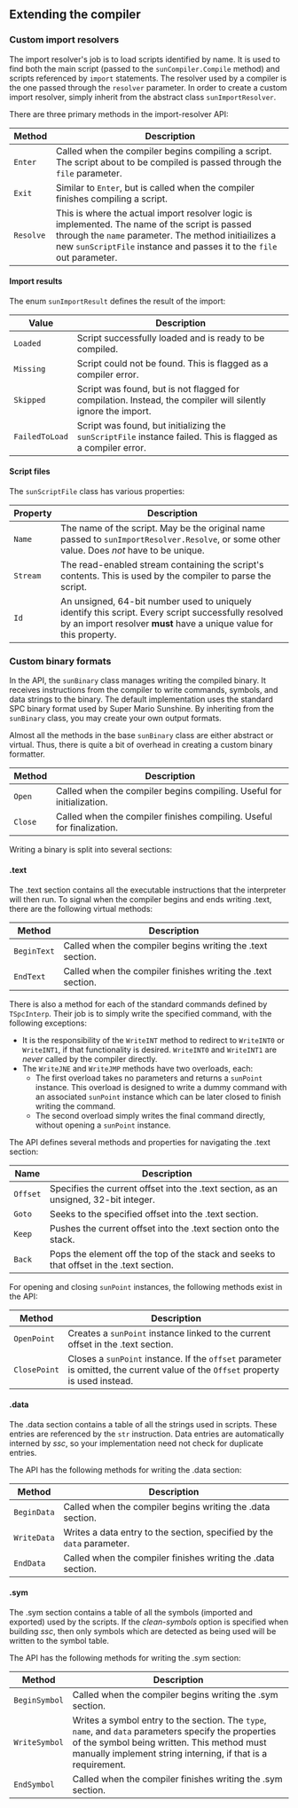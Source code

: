 ## Extending the compiler

### Custom import resolvers

The import resolver's job is to load scripts identified by name. It is used to find both the main script (passed to the `sunCompiler.Compile` method) and scripts referenced by `import` statements. The resolver used by a compiler is the one passed through the `resolver` parameter. In order to create a custom import resolver, simply inherit from the abstract class `sunImportResolver`.

There are three primary methods in the import-resolver API:

|Method|Description|
|------|-----------|
|`Enter`|Called when the compiler begins compiling a script. The script about to be compiled is passed through the `file` parameter.|
|`Exit`|Similar to `Enter`, but is called when the compiler finishes compiling a script.|
|`Resolve`|This is where the actual import resolver logic is implemented. The name of the script is passed through the `name` parameter. The method initiailizes a new `sunScriptFile` instance and passes it to the `file` out parameter.|

#### Import results

The enum `sunImportResult` defines the result of the import:

|Value|Description|
|-----|-----------|
|`Loaded`|Script successfully loaded and is ready to be compiled.|
|`Missing`|Script could not be found. This is flagged as a compiler error.|
|`Skipped`|Script was found, but is not flagged for compilation. Instead, the compiler will silently ignore the import.|
|`FailedToLoad`|Script was found, but initializing the `sunScriptFile` instance failed. This is flagged as a compiler error.|

#### Script files

The `sunScriptFile` class has various properties:

|Property|Description|
|--------|-----------|
|`Name`|The name of the script. May be the original name passed to `sunImportResolver.Resolve`, or some other value. Does _not_ have to be unique.|
|`Stream`|The read-enabled stream containing the script's contents. This is used by the compiler to parse the script.|
|`Id`|An unsigned, 64-bit number used to uniquely identify this script. Every script successfully resolved by an import resolver **must** have a unique value for this property.|

### Custom binary formats

In the API, the `sunBinary` class manages writing the compiled binary. It receives instructions from the compiler to write commands, symbols, and data strings to the binary. The default implementation uses the standard SPC binary format used by Super Mario Sunshine. By inheriting from the `sunBinary` class, you may create your own output formats.

Almost all the methods in the base `sunBinary` class are either abstract or virtual. Thus, there is quite a bit of overhead in creating a custom binary formatter.

|Method|Description|
|------|-----------|
|`Open`|Called when the compiler begins compiling. Useful for initialization.|
|`Close`|Called when the compiler finishes compiling. Useful for finalization.|

Writing a binary is split into several sections:

#### .text

The .text section contains all the executable instructions that the interpreter will then run. To signal when the compiler begins and ends writing .text, there are the following virtual methods:

|Method|Description|
|------|-----------|
|`BeginText`|Called when the compiler begins writing the .text section.|
|`EndText`|Called when the compiler finishes writing the .text section.|

There is also a method for each of the standard commands defined by `TSpcInterp`. Their job is to simply write the specified command, with the following exceptions:

- It is the responsibility of the `WriteINT` method to redirect to `WriteINT0` or `WriteINT1`, if that functionality is desired. `WriteINT0` and `WriteINT1` are _never_ called by the compiler directly.
- The `WriteJNE` and `WriteJMP` methods have two overloads, each:
  - The first overload takes no parameters and returns a `sunPoint` instance. This overload is designed to write a dummy command with an associated `sunPoint` instance which can be later closed to finish writing the command.
  - The second overload simply writes the final command directly, without opening a `sunPoint` instance.

The API defines several methods and properties for navigating the .text section:

|Name|Description|
|----|-----------|
|`Offset`|Specifies the current offset into the .text section, as an unsigned, 32-bit integer.|
|`Goto`|Seeks to the specified offset into the .text section.|
|`Keep`|Pushes the current offset into the .text section onto the stack.|
|`Back`|Pops the element off the top of the stack and seeks to that offset in the .text section.|

For opening and closing `sunPoint` instances, the following methods exist in the API:

|Method|Description|
|------|-----------|
|`OpenPoint`|Creates a `sunPoint` instance linked to the current offset in the .text section.|
|`ClosePoint`|Closes a `sunPoint` instance. If the `offset` parameter is omitted, the current value of the `Offset` property is used instead.|

#### .data

The .data section contains a table of all the strings used in scripts. These entries are referenced by the `str` instruction. Data entries are automatically interned by _ssc_, so your implementation need not check for duplicate entries.

The API has the following methods for writing the .data section:

|Method|Description|
|------|-----------|
|`BeginData`|Called when the compiler begins writing the .data section.|
|`WriteData`|Writes a data entry to the section, specified by the `data` parameter.|
|`EndData`|Called when the compiler finishes writing the .data section.|

#### .sym

The .sym section contains a table of all the symbols (imported and exported) used by the scripts. If the _clean-symbols_ option is specified when building _ssc_, then only symbols which are detected as being used will be written to the symbol table.

The API has the following methods for writing the .sym section:

|Method|Description|
|------|-----------|
|`BeginSymbol`|Called when the compiler begins writing the .sym section.|
|`WriteSymbol`|Writes a symbol entry to the section. The `type`, `name`, and `data` parameters specify the properties of the symbol being written. This method must manually implement string interning, if that is a requirement.|
|`EndSymbol`|Called when the compiler finishes writing the .sym section.|
